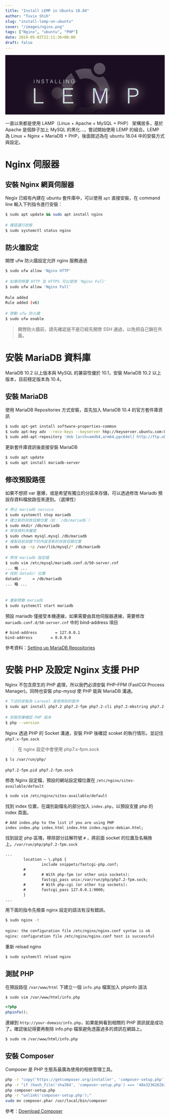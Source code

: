 ```yaml
---
title: "Install LEMP in Ubuntu 18.04"
author: "Tuvix Shih"
slug: "install-lemp-on-ubuntu"
cover: "/images/nginx.png"
tags: ["Nginx", "ubuntu", "PHP"]
date: 2019-05-02T22:11:36+08:00
draft: false
---
```


![LEMP](installing-lemp.png)

一直以來都是使用 LAMP（Linux + Apache + MySQL + PHP） 架構居多，基於 Apache 是個胖子加上 MySQL 的黑化...，嘗試開始使用 LEMP 的組合。LEMP 為 Linux + Nginx + MariaDB + PHP，後面敘述為在 ubuntu 18.04 中的安裝方式與設定。

<!--more-->

# Nginx 伺服器

## 安裝 Nginx 網頁伺服器
Negix 已經有內建在 ubuntu 套件庫中，可以使用 `apt` 直接安裝，在 command line 輸入下列指令進行安裝：
```bash
$ sudo apt update && sudo apt install nginx

# 確認運行狀態
$ sudo systemctl status nginx
```

## 防火牆設定

開啓 ufw 防火牆設定允許 nginx 服務通過
```bash
$ sudo ufw allow 'Nginx HTTP'

# 如果同時要 HTTP 及 HTTPS 可以使用 'Nginx Full'
$ sudo ufw allow 'Nginx Full'

Rule added
Rule added (v6)

# 啓動 ufw 防火牆
$ sudo ufw enable
```
> 開啓防火牆前，請先確認是不是已經先開啓 SSH 通過，以免把自己鎖在外面。

# 安裝 MariaDB 資料庫

MariaDB 10.2 以上版本與 MySQL 的兼容性優於 10.1，安裝 MariaDB 10.2 以上版本，目前穩定版本為 10.4。

## 安裝 MariaDB

使用 MariaDB Repositories 方式安裝，首先加入 MariaDB 10.4 的官方套件庫資訊

```bash
$ sudo apt-get install software-properties-common
$ sudo apt-key adv --recv-keys --keyserver hkp://keyserver.ubuntu.com:80 0xF1656F24C74CD1D8
$ sudo add-apt-repository 'deb [arch=amd64,arm64,ppc64el] http://ftp.ubuntu-tw.org/mirror/mariadb/repo/10.4/ubuntu bionic main'
```

更新套件庫資訊後直接安裝 MariaDB
```bash
$ sudo apt update
$ sudo apt install mariadb-server
```
## 修改預設路徑
如果不想把 var 塞爆，或是希望有獨立的分區來存儲，可以透過修改 Mariadb 預設存資料檔放路徑來達到。（選擇性）

```bash
# 停止 mariadb service
$ sudo systemctl stop mariadb
# 建立新的存放目錄位置（如：`/db/mariadb`）
$ sudo mkdir /db/mariadb
# 修改資料夾權限
$ sudo chown mysql.mysql /db/mariadb
# 複製目前目錄下的內容至新的存放目錄位置
$ sudo cp -rp /var/lib/mysql/* /db/mariadb

# 修改 mariadb 設定檔
$ sudo vim /etc/mysql/mariadb.conf.d/50-server.cnf
... 略 ...
# 找到 datadir 位置
datadir     = /db/mariadb
... 略 ...


# 重新啓動 mariadb
$ sudo systemctl start mariadb
```

預設 mariadb 僅接受本機連線，如果需要由其他伺服器連線，需要修改 `mariadb.conf.d/50-server.cnf` 中的 bind-address 項目

```text
# bind-address        = 127.0.0.1
bind-address        = 0.0.0.0
```

參考資料：[Setting up MariaDB Repositories](https://downloads.mariadb.org/mariadb/repositories/#mirror=ossplanet&distro=Ubuntu&distro_release=bionic--ubuntu_bionic&version=10.4)

# 安裝 PHP 及設定 Nginx 支援 PHP

Nginx 不包含原生的 PHP 處理，所以我們必須安裝 PHP-FPM (FastCGI Process Manager)。同時也安裝 php-mysql 使 PHP 能與 MariaDB 溝通。
```bash
# 下述的安裝為 Laravel 會使用到的套件
$ sudo apt install php7.2 php7.2-fpm php7.2-cli php7.2-mbstring php7.2-curl php7.2-mysql php7.2-xml php7.2-zip php7.2-gmp

# 安裝完畢確認 PHP 版本
$ php --version
```

Nginx 透過 PHP 的 Socket 溝通，安裝 PHP 後確認 scoket 的執行情形。並記住 `php7.x-fpm.sock`
> 在 nginx 設定中會使用 php7.x-fpm.sock
```bash
$ ls /var/run/php/

php7.2-fpm.pid php7.2-fpm.sock
``` 

修改 Nginx 設定檔，預設的網站設定檔位置在 `/etc/nginx/sites-available/default`
```bash
$ sudo vim /etc/nginx/sites-available/default
```

找到 index 位置，在識別副檔名的部分加入 `index.php`，以預設支援 php 的 index 頁面。
```nginx
# Add index.php to the list if you are using PHP
index index.php index.html index.htm index.nginx-debian.html;
```

找到設定 php 區塊，移除部分註解符號 `#` ，將前面 socket 的位置及名稱換上。`/var/run/php/php7.2-fpm.sock`
```nginx
...
        location ~ \.php$ {
                include snippets/fastcgi-php.conf;
        #
        #       # With php-fpm (or other unix sockets):
                fastcgi_pass unix:/var/run/php/php7.2-fpm.sock;
        #       # With php-cgi (or other tcp sockets):
        #       fastcgi_pass 127.0.0.1:9000;
        }
...
```
用下面的指令先檢查 nginx 設定的語法有沒有錯誤。
```bash
$ sudo nginx -t

nginx: the configuration file /etc/nginx/nginx.conf syntax is ok
nginx: configuration file /etc/nginx/nginx.conf test is successful
```

重新 reload nginx
```bash
$ sudo systemctl reload nginx
```

## 測試 PHP
在預設路徑 `/var/www/html` 下建立一個 `info.php` 檔案加入 phpinfo 語法
```bash
$ sudo vim /var/www/html/info.php
```
```php
<?php
phpinfo();
```

連線到 `http://your-domain/info.php`，如果能夠看到相關的 PHP 資訊就是成功了。確認後記得要再刪除 info.php 檔案避免透露過多的資訊在網路上。
```bash
$ sudo rm /var/www/html/info.php
```

## 安裝 Composer
Composer 是 PHP 生態系最廣為使用的相依管理工具。
```bash
php -r "copy('https://getcomposer.org/installer', 'composer-setup.php');"
php -r "if (hash_file('sha384', 'composer-setup.php') === '48e3236262b34d30969dca3c37281b3b4bbe3221bda826ac6a9a62d6444cdb0dcd0615698a5cbe587c3f0fe57a54d8f5') { echo 'Installer verified'; } else { echo 'Installer corrupt'; unlink('composer-setup.php'); } echo PHP_EOL;"
php composer-setup.php
php -r "unlink('composer-setup.php');"
sudo mv composer.phar /usr/local/bin/composer
```
參考：[Download Composer](https://getcomposer.org/download/)
